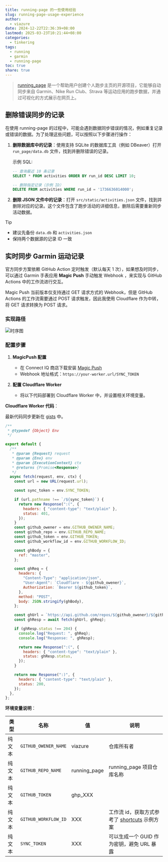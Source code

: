 ```yaml
---
title: running-page 的一些使用经验
slug: running-page-usage-experience
author:
  - viazure
date: 2024-12-22T22:36:39+08:00
lastmod: 2025-03-23T10:21:44+08:00
categories:
  - tinkering
tags:
  - running
  - garmin
  - running-page
toc: true
share: true
---
```


> [running_page](https://github.com/yihong0618/running_page) 是一个帮助用户创建个人跑步主页的开源项目，它能够自动同步来自 Garmin、Nike Run Club、Strava 等运动应用的跑步数据，并通过可视化的方式展示在网页上。

## 删除错误同步的记录

在使用 running-page 的过程中，可能会遇到数据同步错误的情况，例如重复记录或错误的数据。为了处理这些问题，可以按照以下步骤进行操作：

1. **删除数据库中的记录**：使用支持 SQLite 的数据库工具（例如 DBeaver）打开 `run_page/data.db` 文件，找到并删除错误的记录。

   示例 SQL:

   ```sql
   -- 查询最近 10 条记录
   SELECT * FROM activities ORDER BY run_id DESC LIMIT 10;

   -- 删除指定记录（示例 ID）
   DELETE FROM activities WHERE run_id = '1736636014000';
   ```

2. **删除 JSON 文件中的记录**：打开 `src/static/activities.json` 文件，找到并删除对应的记录。这个文件包含了跑步活动的详细信息，删除后需要重新同步活动数据。

> [!TIP]
>
> - 建议先备份 `data.db` 和 `activities.json`
> - 保持两个数据源的记录 ID 一致

## 实时同步 Garmin 运动记录

官方同步方案依赖 GitHub Action 定时触发（默认每天 1 次），如果想及时同步，可以通过 Garmin 手表应用 **Magic Push** 手动触发 Webhook ，来实现与 GitHub Actions 中的工作流进行交互。

Magic Push 当前版本仅支持通过 GET 请求方式的 Webhook，但是 GitHub Actions 的工作流需要通过 POST 请求触发，因此我使用 Cloudflare 作为中转，将 GET 请求转换为 POST 请求。

### 实现路径

![时序图](https://webpimg.viazure.cc/250224210836773.png)

### 配置步骤

1. **MagicPush 配置**

   - 在 Connect IQ 商店下载安装 [Magic Push](https://apps.garmin.com/en-US/apps/53da8d3a-f7a1-448f-9fe8-1e1b8cd212d5)
   - Webhook 地址格式：`https://your-worker.url/SYNC_TOKEN`

2. **配置 Cloudflare Worker**

   - 将以下代码部署到 Cloudflare Worker 中，并设置相关环境变量。

**Cloudflare Worker 代码**：

最新代码同步更新在 [gists](https://gist.github.com/viazure/6750aba76e92fcfe0e25d74f229700b1) 中。

```javascript
/**
 * @typedef {Object} Env
 */

export default {
  /**
   * @param {Request} request
   * @param {Env} env
   * @param {ExecutionContext} ctx
   * @returns {Promise<Response>}
   */
  async fetch(request, env, ctx) {
    const url = new URL(request.url);

    const sync_token = env.SYNC_TOKEN;

    if (url.pathname !== `/${sync_token}`) {
      return new Response(":(", {
        headers: { "content-type": "text/plain" },
        status: 401,
      });
    }
    const github_owener = env.GITHUB_OWENER_NAME;
    const github_repo = env.GITHUB_REPO_NAME;
    const github_token = env.GITHUB_TOKEN;
    const github_workflow_id = env.GITHUB_WORKFLOW_ID;

    const ghBody = {
      ref: "master",
    };

    const ghReq = {
      headers: {
        "Content-Type": "application/json",
        "User-Agent": `Cloudflare - ${github_owener}`,
        Authorization: `Bearer ${github_token}`,
      },
      method: "POST",
      body: JSON.stringify(ghBody),
    };

    const ghUrl = `https://api.github.com/repos/${github_owener}/${github_repo}/actions/workflows/${github_workflow_id}/dispatches`;
    const ghResp = await fetch(ghUrl, ghReq);

    if (ghResp.status !== 204) {
      console.log("Request: ", ghReq);
      console.log("Response: ", ghResp);

      return new Response(":(", {
        headers: { "content-type": "text/plain" },
        status: ghResp.status,
      });
    }

    return new Response(":)", {
      headers: { "content-type": "text/plain" },
      status: 200,
    });
  },
};
```

**环境变量说明**：

| 类型  | 名称                   | 值            | 说明                                                                                                       |
| --- | -------------------- | ------------ | -------------------------------------------------------------------------------------------------------- |
| 纯文本 | `GITHUB_OWENER_NAME` | viazure      | 仓库所有者                                                                                                    |
| 纯文本 | `GITHUB_REPO_NAME`   | running_page | running_page 项目仓库名称                                                                                      |
| 纯文本 | `GITHUB_TOKEN`       | ghp_XXX      |                                                                                                          |
| 纯文本 | `GITHUB_WORKFLOW_ID` | XXX          | 工作流 id，获取方式参考了 [shortcuts](https://github.com/yihong0618/running_page?tab=readme-ov-file#shortcuts) 示例方案 |
| 纯文本 | `SYNC_TOKEN`         | XXX          | 可以生成一个 GUID 作为密钥，避免 URL 暴露                                                                               |
